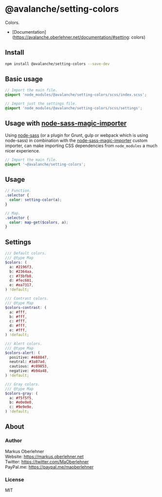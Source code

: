 # @avalanche/setting-colors
Colors.

- [Documentation](https://avalanche.oberlehner.net/documentation/#setting: colors)

## Install
```bash
npm install @avalanche/setting-colors --save-dev
```

## Basic usage
```scss
// Import the main file.
@import 'node_modules/@avalanche/setting-colors/scss/index.scss';

// Import just the settings file.
@import 'node_modules/@avalanche/setting-colors/scss/settings';
```

## Usage with [node-sass-magic-importer](https://github.com/maoberlehner/node-sass-magic-importer)
Using [node-sass](https://github.com/sass/node-sass) (or a plugin for Grunt, gulp or webpack which is using node-sass) in combination with the [node-sass-magic-importer](https://github.com/maoberlehner/node-sass-magic-importer) custom importer, can make importing CSS dependencies from `node_modules` a much nicer experience.

```scss
// Import the main file.
@import '~@avalanche/setting-colors';
```

## Usage
```scss
// Function.
.selector {
  color: setting-color(a);
}

// Map.
.selector {
  color: map-get($colors, a);
}
```

## Settings
```scss
/// Default colors.
/// @type Map
$colors: (
  a: #2196f3,
  b: #2364aa,
  c: #73bfb8,
  d: #fec601,
  e: #ea7317,
) !default;

/// Contrast colors.
/// @type Map
$colors-contrast: (
  a: #fff,
  b: #fff,
  c: #fff,
  d: #fff,
  e: #fff,
) !default;

/// Alert colors.
/// @type Map
$colors-alert: (
  positive: #468847,
  neutral: #3a87ad,
  cautious: #c09853,
  negative: #b94a48,
) !default;

/// Gray colors.
/// @type Map
$colors-gray: (
  a: #f5f5f5,
  b: #e0e0e0,
  c: #9e9e9e,
) !default;
```

## About
### Author
Markus Oberlehner  
Website: https://markus.oberlehner.net  
Twitter: https://twitter.com/MaOberlehner  
PayPal.me: https://paypal.me/maoberlehner

### License
MIT
